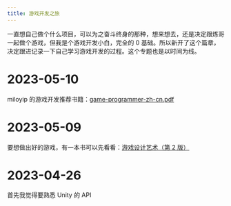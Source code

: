 ```yaml
---
title: 游戏开发之旅
---
```


一直想自己做个什么项目，可以为之奋斗终身的那种，想来想去，还是决定跟炼哥一起做个游戏，但我是个游戏开发小白，完全的 0 基础。所以新开了这个篇章，决定跟进记录一下自己学习游戏开发的过程。这个专题也是以时间为线。

# 2023-05-10

miloyip 的游戏开发推荐书籍：[game-programmer-zh-cn.pdf](https://miloyip.github.io/game-programmer/game-programmer-zh-cn.pdf)

# 2023-05-09

要想做出好的游戏，有一本书可以先看看：[游戏设计艺术（第 2 版）](https://wwqs.lanzoub.com/iqv8o0uzn41e)

# 2023-04-26

首先我觉得要熟悉 Unity 的 API
